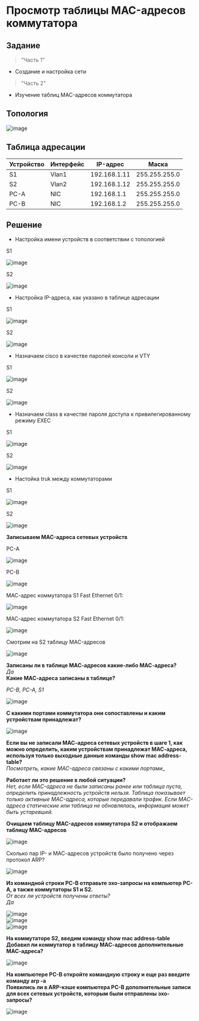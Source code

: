 # Просмотр таблицы MAC-адресов коммутатора  
## Задание  
> "Часть 1"  
* Создание и настройка сети
> "Часть 2"
* Изучение таблиц MAC-адресов коммутатора

## Топология  

![image](https://github.com/user-attachments/assets/38a5911e-73f7-4cee-a424-edca3ad8be8d)  

## Таблица адресации  
Устройство | Интерфейс | IP-адрес | Маска
---------- | --------- | -------- | -----
S1 | Vlan1 | 192.168.1.11 | 255.255.255.0
S2 | Vlan2 | 192.168.1.12 | 255.255.255.0
PC-A | NIC | 192.168.1.1 | 255.255.255.0
PC-B | NIC | 192.168.1.2 | 255.255.255.0

## Решение  

* Настройка имени устройств в соответствии с топологией

S1
 
![image](https://github.com/user-attachments/assets/bf7db104-a3fc-4b91-a1c3-15ed07feb620)  

S2

![image](https://github.com/user-attachments/assets/2070f0be-cbbd-46cd-b222-0e0e4779a8bc)

* Настройка IP-адреса, как указано в таблице адресации

S1
 
![image](https://github.com/user-attachments/assets/f78e8f35-327d-45c5-80cc-746737b19c28)  

S2
 
![image](https://github.com/user-attachments/assets/3c10e06d-d5a1-4460-bed5-e7ce5803b201)

* Назначаем cisco в качестве паролей консоли и VTY

S1
 
![image](https://github.com/user-attachments/assets/20c0d3e6-bae3-41ef-bf7c-7d6408a4865f)  

S2

![image](https://github.com/user-attachments/assets/8470eae2-1aa4-497b-a68f-92a2c7b09b1a)  

* Назначаем class в качестве пароля доступа к привилегированному режиму EXEC

S1  

![image](https://github.com/user-attachments/assets/6dc0bf60-c444-4ff1-9b4b-b62a04e13edb)  


S2  

![image](https://github.com/user-attachments/assets/63ce3340-ddcf-4700-baf5-930e5af652b7)

* Настойка truk между коммутаторами

S1  

![image](https://github.com/user-attachments/assets/529c0de5-329a-4f84-ac35-9f2f6ede3da9)

S2  

![image](https://github.com/user-attachments/assets/b30b8d67-fee7-4395-95ef-3401c4e5fd43)

__Записываем MAC-адреса сетевых устройств__  

PC-A  

![image](https://github.com/user-attachments/assets/0b7f5a37-3311-47f8-9524-545652f38bf3)

PC-B

![image](https://github.com/user-attachments/assets/9f5ef41b-7032-4e6d-8ac9-00eee1c2aa74)

МАС-адрес коммутатора S1 Fast Ethernet 0/1: 

![image](https://github.com/user-attachments/assets/90f17cff-e475-4d88-8a14-6c63103c9235)  

МАС-адрес коммутатора S2 Fast Ethernet 0/1:  

![image](https://github.com/user-attachments/assets/bdd8d50f-01d5-41df-b42e-91a3371591f9)  

Смотрим на S2 таблицу MAC-адресов  

![image](https://github.com/user-attachments/assets/77d33d3b-4b3c-4b2e-be33-e4cadabe6695)

**Записаны ли в таблице МАС-адресов какие-либо МАС-адреса?**  
_Да_  
**Какие МАС-адреса записаны в таблице?**  

_PC-B, PC-A, S1_

![image](https://github.com/user-attachments/assets/39c7b76a-5d94-4b79-911f-d04833f92159)

  
**С какими портами коммутатора они сопоставлены и каким устройствам принадлежат?**  

![image](https://github.com/user-attachments/assets/a8c464ac-8bec-4e96-80a3-55289cdda9f0)

**Если вы не записали МАС-адреса сетевых устройств в шаге 1, как можно определить, каким устройствам принадлежат МАС-адреса, используя только выходные данные команды show mac address-table?**  
_Посмотреть, какие MAC-адреса связаны с какими портами__

**Работает ли это решение в любой ситуации?**  
_Нет, если MAC-адреса не были записаны ранее или таблица пуста, определить принадлежность устройств нельзя. Таблица показывает только активные MAC-адреса, которые передавали трафик. Если MAC-адреса статические или таблица не обновлялась, информация может быть устаревшей._

__Очищаем таблицу MAC-адресов коммутатора S2 и отображаем таблицу MAC-адресов__  

![image](https://github.com/user-attachments/assets/e620d0a2-cfea-4a39-84c2-66c9ccbb7da3)  

Cколько пар IP- и МАС-адресов устройств было получено через протокол ARP?

![image](https://github.com/user-attachments/assets/a3a68a75-eade-4ed0-8073-ff627df8861f)

**Из командной строки PC-B отправьте эхо-запросы на компьютер PC-A, а также коммутаторы S1 и S2.**  
_От всех ли устройств получены ответы?_  
_Да_

![image](https://github.com/user-attachments/assets/30a7285f-1934-4145-9a4c-96c8d500f5d4)  
![image](https://github.com/user-attachments/assets/344a6f45-0922-4602-aa47-fe8d0632a0fd)  
![image](https://github.com/user-attachments/assets/098f909e-d298-412b-8a34-fbc4fd598228)

**На коммутаторе S2, введим команду show mac address-table**  
**Добавил ли коммутатор в таблицу МАС-адресов дополнительные МАС-адреса?**

![image](https://github.com/user-attachments/assets/444ac636-fda8-412d-bb0f-6a3a4b97429c)

**На компьютере PC-B откройте командную строку и еще раз введите команду arp -a**  
**Появились ли в ARP-кэше компьютера PC-B дополнительные записи для всех сетевых устройств, которым были отправлены эхо-запросы?**  

![image](https://github.com/user-attachments/assets/1894899c-0d4e-48c0-abb3-a9098aa4e40d)




